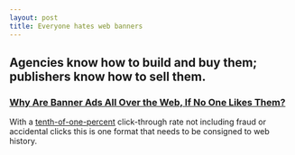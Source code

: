 ```yaml
---
layout: post
title: Everyone hates web banners
---
```


## Agencies know how to build and buy them; publishers know how to sell them.

### [Why Are Banner Ads All Over the Web, If No One Likes Them?](http://www.theatlantic.com/technology/archive/2012/08/why-are-banner-ads-all-over-the-web-if-no-one-likes-them/260612/)

With a [tenth-of-one-percent](http://www.smartinsights.com/internet-advertising/internet-advertising-analytics/display-advertising-clickthrough-rates/) click-through rate not including fraud or accidental clicks this is one format that needs to be consigned to web history.